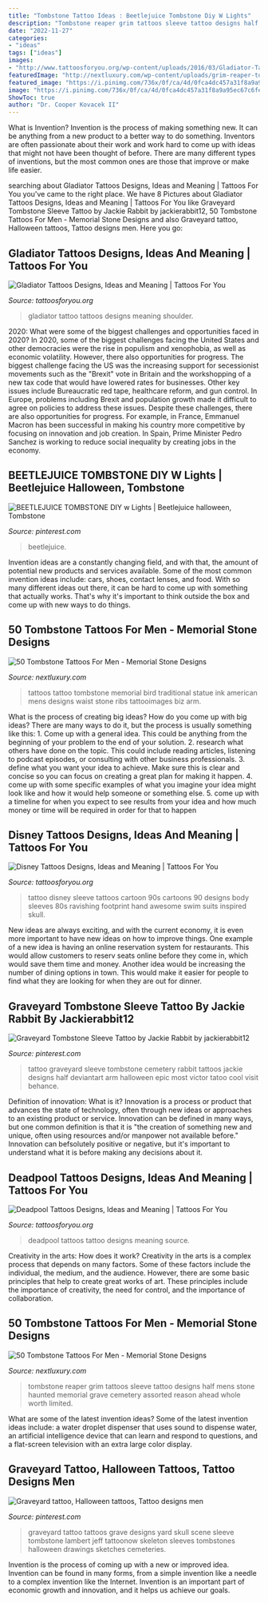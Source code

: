 ```yaml
---
title: "Tombstone Tattoo Ideas : Beetlejuice Tombstone Diy W Lights"
description: "Tombstone reaper grim tattoos sleeve tattoo designs half mens stone haunted memorial grave cemetery assorted reason ahead whole worth limited"
date: "2022-11-27"
categories:
- "ideas"
tags: ["ideas"]
images:
- "http://www.tattoosforyou.org/wp-content/uploads/2016/03/Gladiator-Tattoo-Shoulder.jpg"
featuredImage: "http://nextluxury.com/wp-content/uploads/grim-reaper-tombstone-mens-tattoo-half-sleeve-design.jpg"
featured_image: "https://i.pinimg.com/736x/0f/ca/4d/0fca4dc457a31f8a9a95ec67c6fe5e04.jpg"
image: "https://i.pinimg.com/736x/0f/ca/4d/0fca4dc457a31f8a9a95ec67c6fe5e04.jpg"
ShowToc: true
author: "Dr. Cooper Kovacek II"
---
```



What is Invention?
Invention is the process of making something new. It can be anything from a new product to a better way to do something. Inventors are often passionate about their work and work hard to come up with ideas that might not have been thought of before. There are many different types of inventions, but the most common ones are those that improve or make life easier.

	

		
searching about Gladiator Tattoos Designs, Ideas and Meaning | Tattoos For You you've came to the right place. We have 8 Pictures about Gladiator Tattoos Designs, Ideas and Meaning | Tattoos For You like Graveyard Tombstone Sleeve Tattoo by Jackie Rabbit by jackierabbit12, 50 Tombstone Tattoos For Men - Memorial Stone Designs and also Graveyard tattoo, Halloween tattoos, Tattoo designs men. Here you go:
		
    
## Gladiator Tattoos Designs, Ideas And Meaning | Tattoos For You

<img loading=lazy src="http://www.tattoosforyou.org/wp-content/uploads/2016/03/Gladiator-Tattoo-Shoulder.jpg" onerror="this.onerror=null;this.src='https://tse1.mm.bing.net/th?id=OIP.wWPAqvNAzoSen_tBOxjx3AHaJ4&amp;pid=15.1';" alt="Gladiator Tattoos Designs, Ideas and Meaning | Tattoos For You">

_Source: tattoosforyou.org_

>gladiator tattoo tattoos designs meaning shoulder. 

	

2020: What were some of the biggest challenges and opportunities faced in 2020?
In 2020, some of the biggest challenges facing the United States and other democracies were the rise in populism and xenophobia, as well as economic volatility. However, there also opportunities for progress. The biggest challenge facing the US was the increasing support for secessionist movements such as the "Brexit" vote in Britain and the workshopping of a new tax code that would have lowered rates for businesses. Other key issues include Bureaucratic red tape, healthcare reform, and gun control. In Europe, problems including Brexit and population growth made it difficult to agree on policies to address these issues. Despite these challenges, there are also opportunities for progress. For example, in France, Emmanuel Macron has been successful in making his country more competitive by focusing on innovation and job creation. In Spain, Prime Minister Pedro Sanchez is working to reduce social inequality by creating jobs in the economy.

    
## BEETLEJUICE TOMBSTONE DIY W Lights | Beetlejuice Halloween, Tombstone

<img loading=lazy src="https://i.pinimg.com/736x/0f/ca/4d/0fca4dc457a31f8a9a95ec67c6fe5e04.jpg" onerror="this.onerror=null;this.src='https://tse2.mm.bing.net/th?id=OIP.ADgwVhvRaIQ99LD7yY-t7AHaJ4&amp;pid=15.1';" alt="BEETLEJUICE TOMBSTONE DIY w Lights | Beetlejuice halloween, Tombstone">

_Source: pinterest.com_

>beetlejuice. 

	

Invention ideas are a constantly changing field, and with that, the amount of potential new products and services available. Some of the most common invention ideas include: cars, shoes, contact lenses, and food. With so many different ideas out there, it can be hard to come up with something that actually works. That's why it's important to think outside the box and come up with new ways to do things.

    
## 50 Tombstone Tattoos For Men - Memorial Stone Designs

<img loading=lazy src="https://nextluxury.com/wp-content/uploads/old-school-american-traditional-tombstone-mens-tattoos-on-ribs.jpg" onerror="this.onerror=null;this.src='https://tse4.mm.bing.net/th?id=OIP.47rZde78mjt2NbuCLUzVRQHaHa&amp;pid=15.1';" alt="50 Tombstone Tattoos For Men - Memorial Stone Designs">

_Source: nextluxury.com_

>tattoos tattoo tombstone memorial bird traditional statue ink american mens designs waist stone ribs tattooimages biz arm. 

	

What is the process of creating big ideas?
How do you come up with big ideas? There are many ways to do it, but the process is usually something like this: 1. Come up with a general idea. This could be anything from the beginning of your problem to the end of your solution. 2. research what others have done on the topic. This could include reading articles, listening to podcast episodes, or consulting with other business professionals. 3. define what you want your idea to achieve. Make sure this is clear and concise so you can focus on creating a great plan for making it happen. 4. come up with some specific examples of what you imagine your idea might look like and how it would help someone or something else. 5. come up with a timeline for when you expect to see results from your idea and how much money or time will be required in order for that to happen 
    
## Disney Tattoos Designs, Ideas And Meaning | Tattoos For You

<img loading=lazy src="http://www.tattoosforyou.org/wp-content/uploads/2016/05/Disney-Sleeve-Tattoo.jpg" onerror="this.onerror=null;this.src='https://tse2.mm.bing.net/th?id=OIP.alX2_Rqk4jLXZ5ujGwChJQHaK5&amp;pid=15.1';" alt="Disney Tattoos Designs, Ideas and Meaning | Tattoos For You">

_Source: tattoosforyou.org_

>tattoo disney sleeve tattoos cartoon 90s cartoons 90 designs body sleeves 80s ravishing footprint hand awesome swim suits inspired skull. 

	

New ideas are always exciting, and with the current economy, it is even more important to have new ideas on how to improve things. One example of a new idea is having an online reservation system for restaurants. This would allow customers to reserv seats online before they come in, which would save them time and money. Another idea would be increasing the number of dining options in town. This would make it easier for people to find what they are looking for when they are out for dinner.

    
## Graveyard Tombstone Sleeve Tattoo By Jackie Rabbit By Jackierabbit12

<img loading=lazy src="https://i.pinimg.com/736x/52/e5/8b/52e58b85c46897de77cdbfda4448e196.jpg" onerror="this.onerror=null;this.src='https://tse4.mm.bing.net/th?id=OIP.SMl-3uy0INtoy4xG2uI-nAHaJR&amp;pid=15.1';" alt="Graveyard Tombstone Sleeve Tattoo by Jackie Rabbit by jackierabbit12">

_Source: pinterest.com_

>tattoo graveyard sleeve tombstone cemetery rabbit tattoos jackie designs half deviantart arm halloween epic most victor tatoo cool visit behance. 

	

Definition of innovation: What is it?
Innovation is a process or product that advances the state of technology, often through new ideas or approaches to an existing product or service. Innovation can be defined in many ways, but one common definition is that it is "the creation of something new and unique, often using resources and/or manpower not available before." 
Innovation can befsolutely positive or negative, but it's important to understand what it is before making any decisions about it.

    
## Deadpool Tattoos Designs, Ideas And Meaning | Tattoos For You

<img loading=lazy src="https://www.tattoosforyou.org/wp-content/uploads/2016/08/Small-Deadpool-Tattoos.jpg" onerror="this.onerror=null;this.src='https://tse1.mm.bing.net/th?id=OIP.r7rac7mwnG2wV1m5ODw05AHaH6&amp;pid=15.1';" alt="Deadpool Tattoos Designs, Ideas and Meaning | Tattoos For You">

_Source: tattoosforyou.org_

>deadpool tattoos tattoo designs meaning source. 

	

Creativity in the arts: How does it work?
Creativity in the arts is a complex process that depends on many factors. Some of these factors include the individual, the medium, and the audience. However, there are some basic principles that help to create great works of art. These principles include the importance of creativity, the need for control, and the importance of collaboration.

    
## 50 Tombstone Tattoos For Men - Memorial Stone Designs

<img loading=lazy src="http://nextluxury.com/wp-content/uploads/grim-reaper-tombstone-mens-tattoo-half-sleeve-design.jpg" onerror="this.onerror=null;this.src='https://tse2.mm.bing.net/th?id=OIP.eVYHupzApplrZqdhlpeQzgHaHa&amp;pid=15.1';" alt="50 Tombstone Tattoos For Men - Memorial Stone Designs">

_Source: nextluxury.com_

>tombstone reaper grim tattoos sleeve tattoo designs half mens stone haunted memorial grave cemetery assorted reason ahead whole worth limited. 

	

What are some of the latest invention ideas?
Some of the latest invention ideas include: a water droplet dispenser that uses sound to dispense water, an artificial intelligence device that can learn and respond to questions, and a flat-screen television with an extra large color display.

    
## Graveyard Tattoo, Halloween Tattoos, Tattoo Designs Men

<img loading=lazy src="https://i.pinimg.com/236x/7a/55/b4/7a55b407b245d51ea854beb5d8f21dcf--graveyard-tattoo-tattoo-sleeves.jpg?nii=t" onerror="this.onerror=null;this.src='https://tse2.mm.bing.net/th?id=OIP.z0h4HLayHLZkWnSJWDFwuAAAAA&amp;pid=15.1';" alt="Graveyard tattoo, Halloween tattoos, Tattoo designs men">

_Source: pinterest.com_

>graveyard tattoo tattoos grave designs yard skull scene sleeve tombstone lambert jeff tattoonow skeleton sleeves tombstones halloween drawings sketches cemeteries. 

	

Invention is the process of coming up with a new or improved idea. Invention can be found in many forms, from a simple invention like a needle to a complex invention like the Internet. Invention is an important part of economic growth and innovation, and it helps us achieve our goals.

